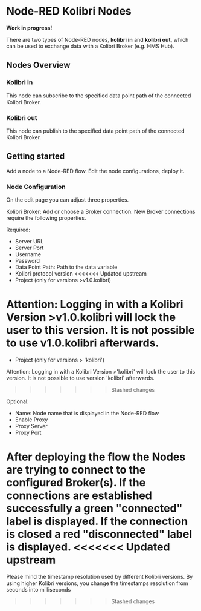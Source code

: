# Node-RED Kolibri Nodes

**Work in progress!**

There are two types of Node-RED nodes, __kolibri in__ and __kolibri out__, which can be used to exchange data with a Kolibri Broker (e.g. HMS Hub).

## Nodes Overview

### Kolibri in

This node can subscribe to the specified data point path of the connected Kolibri Broker.

### Kolibri out

This node can publish to the specified data point path of the connected Kolibri Broker.

## Getting started

Add a node to a Node-RED flow. Edit the node configurations, deploy it.

### Node Configuration

On the edit page you can adjust three properties.

Kolibri Broker: Add or choose a Broker connection. New Broker connections require the following properties.

Required:

- Server URL
- Server Port
- Username
- Password
- Data Point Path: Path to the data variable
- Kolibri protocol version
<<<<<<< Updated upstream
- Project (only for versions >v1.0.kolibri)

Attention: Logging in with a Kolibri Version >v1.0.kolibri will lock the user to this version. It is not possible to use v1.0.kolibri afterwards.
=======
- Project (only for versions > 'kolibri')

Attention: Logging in with a Kolibri Version >'kolibri' will lock the user to this version. It is not possible to use version 'kolibri' afterwards.
>>>>>>> Stashed changes

Optional:

- Name: Node name that is displayed in the Node-RED flow
- Enable Proxy
- Proxy Server
- Proxy Port

After deploying the flow the Nodes are trying to connect to the configured Broker(s). If the connections are established successfully a green "connected" label is displayed. If the connection is closed a red "disconnected" label is displayed.
<<<<<<< Updated upstream
=======

Please mind the timestamp resolution used by different Kolibri versions. By using higher Kolibri versions, you change the timestamps resolution from seconds into milliseconds
>>>>>>> Stashed changes
